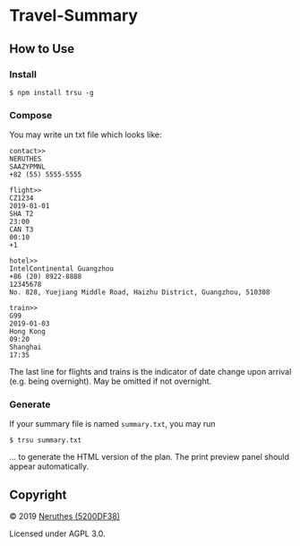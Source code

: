 # Travel-Summary

## How to Use

### Install

```
$ npm install trsu -g
```

### Compose

You may write un txt file which looks like:

```
contact>>
NERUTHES
SAAZYPMNL
+82 (55) 5555-5555

flight>>
CZ1234
2019-01-01
SHA T2
23:00
CAN T3
00:10
+1

hotel>>
IntelContinental Guangzhou
+86 (20) 8922-8888
12345678
No. 828, Yuejiang Middle Road, Haizhu District, Guangzhou, 510308

train>>
G99
2019-01-03
Hong Kong
09:20
Shanghai
17:35
```

The last line for flights and trains is the indicator of date change upon arrival (e.g. being overnight). May be omitted if not overnight.

### Generate

If your summary file is named `summary.txt`, you may run

```
$ trsu summary.txt
```

... to generate the HTML version of the plan. The print preview panel should appear automatically.

## Copyright

© 2019 [Neruthes (5200DF38)](https://neruthes.xyz)

Licensed under AGPL 3.0.
